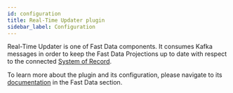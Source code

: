 ```yaml
---
id: configuration
title: Real-Time Updater plugin
sidebar_label: Configuration
---
```


<!--
WARNING: this file was automatically generated by Mia-Platform Doc Aggregator.
DO NOT MODIFY IT BY HAND.
Instead, modify the source file and run the aggregator to regenerate this file.
-->

Real-Time Updater is one of Fast Data components. It consumes Kafka messages in order to keep the Fast Data Projections up to date with respect to the connected [System of Record](../../fast_data/the_basics.md#system-of-record-sor).

To learn more about the plugin and its configuration, please navigate to its [documentation](../../fast_data/realtime_updater) in the Fast Data section.
